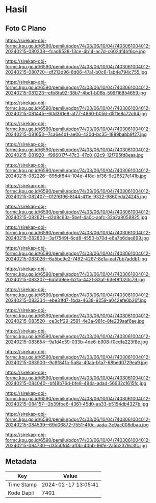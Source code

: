 # Hasil

## Foto C Plano

https://sirekap-obj-formc.kpu.go.id/6590/pemilu/pdpr/74/03/06/10/04/7403061004012-20240215-080338--fcad6538-13ce-4b14-ac7d-c602df4bf6ce.jpg

https://sirekap-obj-formc.kpu.go.id/6590/pemilu/pdpr/74/03/06/10/04/7403061004012-20240215-080720--df213d96-8d06-47a1-b0c6-1ab4e794c755.jpg

https://sirekap-obj-formc.kpu.go.id/6590/pemilu/pdpr/74/03/06/10/04/7403061004012-20240215-081223--efb8fa92-38b7-4bc1-b06b-599f16854659.jpg

https://sirekap-obj-formc.kpu.go.id/6590/pemilu/pdpr/74/03/06/10/04/7403061004012-20240215-081445--60d361e8-af77-4860-b056-d5f1e8a72c64.jpg

https://sirekap-obj-formc.kpu.go.id/6590/pemilu/pdpr/74/03/06/10/04/7403061004012-20240215-081653--7ca6e4d1-ae06-420d-bc35-1889babb9f27.jpg

https://sirekap-obj-formc.kpu.go.id/6590/pemilu/pdpr/74/03/06/10/04/7403061004012-20240215-081920--f996017f-47c3-47c0-82c9-12f795fd8eaa.jpg

https://sirekap-obj-formc.kpu.go.id/6590/pemilu/pdpr/74/03/06/10/04/7403061004012-20240215-082226--895df844-104d-418d-bf36-9e26527e141b.jpg

https://sirekap-obj-formc.kpu.go.id/6590/pemilu/pdpr/74/03/06/10/04/7403061004012-20240215-082407--012f6f96-8144-411e-9322-9860eda24245.jpg

https://sirekap-obj-formc.kpu.go.id/6590/pemilu/pdpr/74/03/06/10/04/7403061004012-20240215-082621--d2d8c93a-5bef-4a0c-aafc-32a2a8058825.jpg

https://sirekap-obj-formc.kpu.go.id/6590/pemilu/pdpr/74/03/06/10/04/7403061004012-20240215-082803--3af7549f-6cd8-4550-b70d-e6a7b6dae899.jpg

https://sirekap-obj-formc.kpu.go.id/6590/pemilu/pdpr/74/03/06/10/04/7403061004012-20240215-083026--6a5bc9e2-7492-4267-8e1a-eaf7bb7addb1.jpg

https://sirekap-obj-formc.kpu.go.id/6590/pemilu/pdpr/74/03/06/10/04/7403061004012-20240215-083207--6d5fd9ee-b21a-442f-83af-63ef8f020c79.jpg

https://sirekap-obj-formc.kpu.go.id/6590/pemilu/pdpr/74/03/06/10/04/7403061004012-20240215-083334--ebe31fd7-1bda-4638-9259-a042efe0b26f.jpg

https://sirekap-obj-formc.kpu.go.id/6590/pemilu/pdpr/74/03/06/10/04/7403061004012-20240215-083520--ce3c1f29-2591-4e3a-981c-8fe239aaf6ae.jpg

https://sirekap-obj-formc.kpu.go.id/6590/pemilu/pdpr/74/03/06/10/04/7403061004012-20240215-083654--9a1d4c59-033b-4de6-b908-f0cdfa223f8e.jpg

https://sirekap-obj-formc.kpu.go.id/6590/pemilu/pdpr/74/03/06/10/04/7403061004012-20240215-083900--9c8f841a-5a8a-40aa-b1a7-68bed0729ea9.jpg

https://sirekap-obj-formc.kpu.go.id/6590/pemilu/pdpr/74/03/06/10/04/7403061004012-20240215-084040--bf48b76d-bfe8-494a-adad-56932c1615fc.jpg

https://sirekap-obj-formc.kpu.go.id/6590/pemilu/pdpr/74/03/06/10/04/7403061004012-20240215-084157--2b39fbe6-4361-45d0-aa33-b5154db4327b.jpg

https://sirekap-obj-formc.kpu.go.id/6590/pemilu/pdpr/74/03/06/10/04/7403061004012-20240215-084539--69d06872-7551-4f0c-aada-3c9ac008dbaa.jpg

https://sirekap-obj-formc.kpu.go.id/6590/pemilu/pdpr/74/03/06/10/04/7403061004012-20240215-084730--d3550fd4-af0b-40bb-96fe-2a5b2379c3fc.jpg


## Metadata

| Key        | Value               |
| ---------- | ------------------- |
| Time Stamp | 2024-02-17 13:05:41 |
| Kode Dapil | 7401                |



